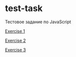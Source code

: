 # test-task
Тестовое задание по JavaScript

[Exercise 1](https://github.com/sobchenyuk/test-task/tree/exercise_1)

[Exercise 2](https://github.com/sobchenyuk/test-task/tree/exercise_2)

[Exercise 3](https://github.com/sobchenyuk/test-task/tree/exercise_3)
